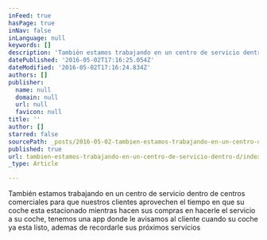 ```yaml
---
inFeed: true
hasPage: true
inNav: false
inLanguage: null
keywords: []
description: 'También estamos trabajando en un centro de servicio dentro de centros comerciales para que nuestros clientes aprovechen el tiempo en que su coche esta estacionado mientras hacen sus compras en hacerle el servicio a su coche, tenemos una app donde le avisamos al cliente cuando su coche ya esta listo, ademas de recordarle sus próximos servicios'
datePublished: '2016-05-02T17:16:25.054Z'
dateModified: '2016-05-02T17:16:24.834Z'
authors: []
publisher:
  name: null
  domain: null
  url: null
  favicon: null
title: ''
author: []
starred: false
sourcePath: _posts/2016-05-02-tambien-estamos-trabajando-en-un-centro-de-servicio-dentro-d.md
published: true
url: tambien-estamos-trabajando-en-un-centro-de-servicio-dentro-d/index.html
_type: Article

---
```

También estamos trabajando en un centro de servicio dentro de centros comerciales para que nuestros clientes aprovechen el tiempo en que su coche esta estacionado mientras hacen sus compras en hacerle el servicio a su coche, tenemos una app donde le avisamos al cliente cuando su coche ya esta listo, ademas de recordarle sus próximos servicios